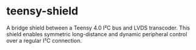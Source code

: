 # teensy-shield

A bridge shield between a Teensy 4.0 I²C bus and LVDS transcoder. This shield enables symmetric long-distance and dynamic peripheral control over a regular I²C connection.
